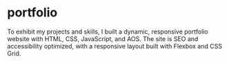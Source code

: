 # portfolio
To exhibit my projects and skills, I built a dynamic, responsive portfolio website with HTML, CSS, JavaScript, and AOS. The site is SEO and accessibility optimized, with a responsive layout built with Flexbox and CSS Grid.
